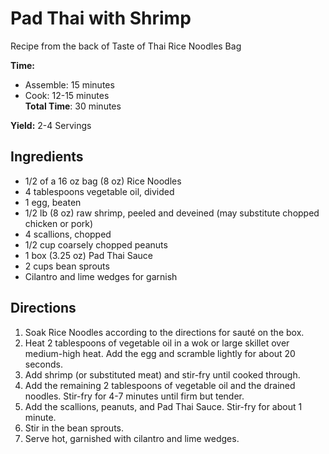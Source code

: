 # Pad Thai with Shrimp

Recipe from the back of Taste of Thai Rice Noodles Bag

**Time:**  
- Assemble: 15 minutes  
- Cook: 12-15 minutes  
**Total Time**: 30 minutes

**Yield:** 2-4 Servings

## Ingredients
- 1/2 of a 16 oz bag (8 oz) Rice Noodles
- 4 tablespoons vegetable oil, divided
- 1 egg, beaten
- 1/2 lb (8 oz) raw shrimp, peeled and deveined (may substitute chopped chicken or pork)
- 4 scallions, chopped
- 1/2 cup coarsely chopped peanuts
- 1 box (3.25 oz) Pad Thai Sauce
- 2 cups bean sprouts
- Cilantro and lime wedges for garnish

## Directions
1. Soak Rice Noodles according to the directions for sauté on the box.
2. Heat 2 tablespoons of vegetable oil in a wok or large skillet over medium-high heat. Add the egg and scramble lightly for about 20 seconds.
3. Add shrimp (or substituted meat) and stir-fry until cooked through.
4. Add the remaining 2 tablespoons of vegetable oil and the drained noodles. Stir-fry for 4-7 minutes until firm but tender.
5. Add the scallions, peanuts, and Pad Thai Sauce. Stir-fry for about 1 minute.
6. Stir in the bean sprouts.
7. Serve hot, garnished with cilantro and lime wedges.